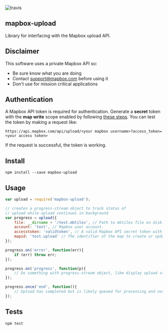 ![travis](https://travis-ci.org/mapbox/mapbox-upload.svg)

mapbox-upload
-------------
Library for interfacing with the Mapbox upload API.

## Disclaimer

This software uses a private Mapbox API so:

- Be sure know what you are doing
- Contact support@mapbox.com before using it
- Don't use for mission critical applications

## Authentication

A Mapbox API token is required for authentication. Generate a **secret** token
with the **map write** scope enabled by following
[these steps](https://www.mapbox.com/help/create-api-access-token/). You can
test the token by making a request like:

    https://api.mapbox.com/api/upload/<your mapbox username>?access_token=<your access token>

If the request is successful, the token is working.

## Install

```
npm install --save mapbox-upload
```

## Usage

```javascript
var upload = require('mapbox-upload');

// creates a progress-stream object to track status of
// upload while upload continues in background
var progress = upload({
    file: __dirname + '/test.mbtiles', // Path to mbtiles file on disk.
    account: 'test', // Mapbox user account.
    accesstoken: 'validtoken', // A valid Mapbox API secret token with the map:write scope enabled.
    mapid: 'test.upload' // The identifier of the map to create or update.
});

progress.on('error', function(err){
	if (err) throw err;
});

progress.on('progress', function(p){
	// Do something with progress-stream object, like display upload status
});

progress.once('end', function(){
	// Upload has completed but is likely queued for processing and not yet available on Mapbox.
});

```

## Tests

```
npm test
```
